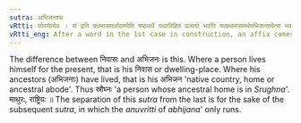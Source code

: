 ```yaml
---
sutra: अभिजनश्च
vRtti: सोस्येत्येव । स इति प्रथमासमर्थादस्येति षष्ठ्यर्थे यथाविहितं प्रत्ययो भवति यत्प्रथमासमर्थमभिजनश्चेत्स भवति ॥
vRtti_eng: After a word in the 1st case in construction, an affix comes in the sense of 'this is his mother-land'.
---
```

The difference between निवासः and अभिजनः is this. Where a person lives himself for the present, that is his निवास or dwelling-place. Where his ancestors (अभिजनाः) have lived, that is his अभिजन 'native country, home or ancestral abode'. Thus स्रौघ्नः 'a person whose ancestral home is in _Srughna_'. माथुरः, राष्ट्रियः ॥ The separation of this _sutra_ from the last is for the sake of the subsequent _sutra_, in which the _anuvritti_ of _abhijana_' only runs.
